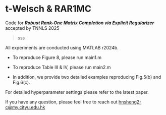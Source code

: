 # t-Welsch & RAR1MC
Code for ___Robust Rank-One Matrix Completion via Explicit Regularizer___ accepted by TNNLS 2025

> sss

All experiments are conducted using MATLAB r2024b.

- To reproduce Figure 8, please run main1.m

- To reproduce Table III & IV, please run main2.m

- In addition, we provide two detailed examples reproducing Fig.5(b) and Fig.6(c).

For detailed hyperparameter settings please refer to the latest paper.

If you have any question, please feel free to reach out hnsheng2-c@my.cityu.edu.hk
